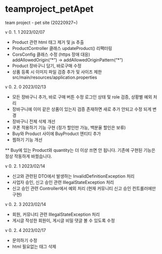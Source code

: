 # teamproject_petApet
team project - pet site (20220927~)

v 0. 1. 1 2023/02/07

- Product 관련 html <hidden> 태그 제거 및 js 추출
- ProductController 클래스 updateProduct() 리팩터링
- CorsConfig 클래스 수정 (https 장애 대응)\
  addAllowedOrigin(“\*”) -> addAllowedOriginPattern(“*”)
- Product 장바구니 담기, 바로구매 수정
- 상품 등록 시 이미지 파일 검증 추가 및 사이즈 제한
  src/main/resources/application.properties
  
v 0. 2. 0 2023/02/13

- 모든 장바구니 추가, 바로 구매 버튼 수정
  로그인 상태 및 role 검증, 상황별 예외 처리
- 장바구니에 이미 같은 상품이 있는지 검증
  존재하면 새로 추가 안되고 수정 되게 변경
- 장바구니 전체 삭제 개선
- 쿠폰 적용하기 기능 구현 (정가 할인만 가능, 백분율 할인은 보류)
- Buy와 Product 사이에 BuyProduct 엔티티 추가
- 찜하기 기능 개선

** Buy에 있는 Product와 quantity는 더 이상 쓰면 안 됩니다.
    기존에 구현된 기능은 정상 작동하게 바꿨습니다.

v 0. 2. 1 2023/02/14
- 신고와 관련된 DTO에서 발생하는 InvalidDefinitionException 처리
- 사업자 승인, 신고 승인 관련 IllegalStateException 처리
- 신고 승인 관련 Controller에서 예외 처리 (현재 커뮤니티 신고 승인 컨트롤러에만 구현)

v 0. 2. 3 2023/02/14
- 회원, 커뮤니티 관련 IllegalStateException 처리 
- 게시글 작성한 회원이, 게시글 비밀 댓글 볼 수 있도록 수정

v 0. 2. 4 2023/02/17
- 문의하기 수정
- html 필요없는 태그 삭제
